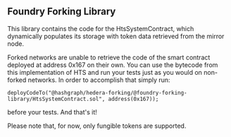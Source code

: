 ## Foundry Forking Library

This library contains the code for the HtsSystemContract, which dynamically populates its storage with token data retrieved from the mirror node.

Forked networks are unable to retrieve the code of the smart contract deployed at address 0x167 on their own.  You can use the bytecode from this implementation of HTS and run your tests just as you would on non-forked networks. In order to accomplish that simply run:

```solidity
deployCodeTo("@hashgraph/hedera-forking/@foundry-forking-library/HtsSystemContract.sol", address(0x167));
```
before your tests. And that's it!

Please note that, for now, only fungible tokens are supported.
